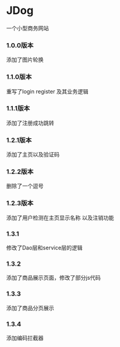 # JDog
一个小型商务网站

### 1.0.0版本
  添加了图片轮换      
### 1.1.0版本
重写了login register 及其业务逻辑
### 1.1.1版本    
添加了注册成功跳转        
### 1.2.1版本      
添加了主页以及验证码
### 1.2.2版本
删除了一个逗号
### 1.2.3版本
添加了用户检测在主页显示名称 以及注销功能
### 1.3.1
修改了Dao层和service层的逻辑
### 1.3.2
添加了商品展示页面，修改了部分js代码
### 1.3.3
添加了商品分页展示
### 1.3.4
添加编码拦截器